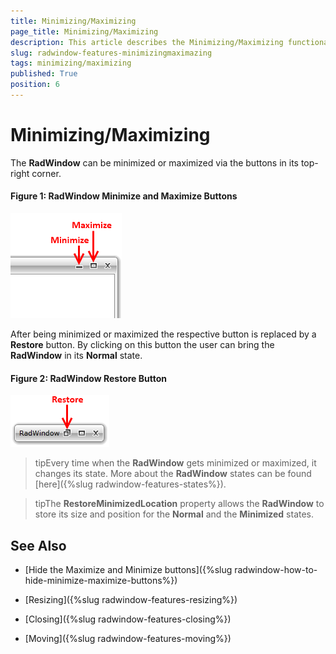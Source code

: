 ```yaml
---
title: Minimizing/Maximizing
page_title: Minimizing/Maximizing
description: This article describes the Minimizing/Maximizing functionality of the RadWindow.
slug: radwindow-features-minimizingmaximazing
tags: minimizing/maximizing
published: True
position: 6
---
```


# Minimizing/Maximizing

The __RadWindow__ can be minimized or maximized via the buttons in its top-right corner.

#### __Figure 1: RadWindow Minimize and Maximize Buttons__
![RadWindow with Minimize and Maximize Buttons](images/RadWindow_Minimize_Maximize_01.png)

After being minimized or maximized the respective button is replaced by a __Restore__ button. By clicking on this button the user can bring the __RadWindow__ in its __Normal__ state.

#### __Figure 2: RadWindow Restore Button__
![RadWindow Restore Button](images/RadWindow_Minimize_Maximize_02.png)

>tipEvery time when the __RadWindow__ gets minimized or maximized, it changes its state. More about the __RadWindow__ states can be found [here]({%slug radwindow-features-states%}).

>tipThe __RestoreMinimizedLocation__ property allows the __RadWindow__ to store its size and position for the __Normal__ and the __Minimized__ states.

## See Also

 * [Hide the Maximize and Minimize buttons]({%slug radwindow-how-to-hide-minimize-maximize-buttons%})

 * [Resizing]({%slug radwindow-features-resizing%})

 * [Closing]({%slug radwindow-features-closing%})

 * [Moving]({%slug radwindow-features-moving%})
